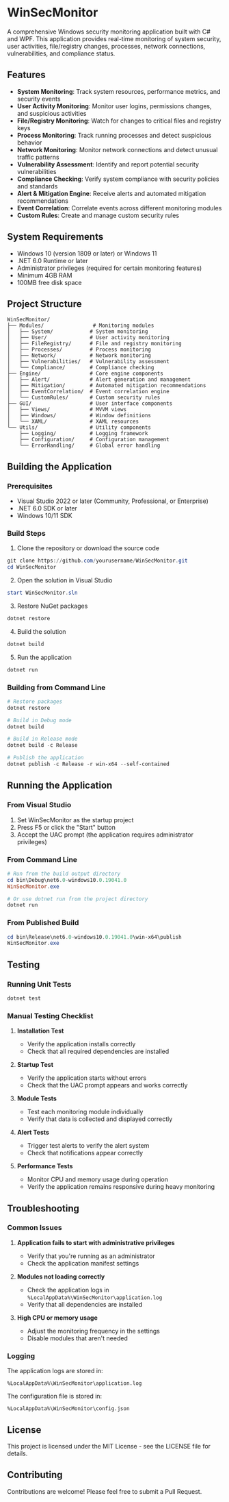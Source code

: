 # WinSecMonitor

A comprehensive Windows security monitoring application built with C# and WPF. This application provides real-time monitoring of system security, user activities, file/registry changes, processes, network connections, vulnerabilities, and compliance status.

## Features

- **System Monitoring**: Track system resources, performance metrics, and security events
- **User Activity Monitoring**: Monitor user logins, permissions changes, and suspicious activities
- **File/Registry Monitoring**: Watch for changes to critical files and registry keys
- **Process Monitoring**: Track running processes and detect suspicious behavior
- **Network Monitoring**: Monitor network connections and detect unusual traffic patterns
- **Vulnerability Assessment**: Identify and report potential security vulnerabilities
- **Compliance Checking**: Verify system compliance with security policies and standards
- **Alert & Mitigation Engine**: Receive alerts and automated mitigation recommendations
- **Event Correlation**: Correlate events across different monitoring modules
- **Custom Rules**: Create and manage custom security rules

## System Requirements

- Windows 10 (version 1809 or later) or Windows 11
- .NET 6.0 Runtime or later
- Administrator privileges (required for certain monitoring features)
- Minimum 4GB RAM
- 100MB free disk space

## Project Structure

```
WinSecMonitor/
├── Modules/                # Monitoring modules
│   ├── System/            # System monitoring
│   ├── User/              # User activity monitoring
│   ├── FileRegistry/      # File and registry monitoring
│   ├── Processes/         # Process monitoring
│   ├── Network/           # Network monitoring
│   ├── Vulnerabilities/   # Vulnerability assessment
│   └── Compliance/        # Compliance checking
├── Engine/                # Core engine components
│   ├── Alert/             # Alert generation and management
│   ├── Mitigation/        # Automated mitigation recommendations
│   ├── EventCorrelation/  # Event correlation engine
│   └── CustomRules/       # Custom security rules
├── GUI/                   # User interface components
│   ├── Views/             # MVVM views
│   ├── Windows/           # Window definitions
│   └── XAML/              # XAML resources
└── Utils/                 # Utility components
    ├── Logging/           # Logging framework
    ├── Configuration/     # Configuration management
    └── ErrorHandling/     # Global error handling
```

## Building the Application

### Prerequisites

- Visual Studio 2022 or later (Community, Professional, or Enterprise)
- .NET 6.0 SDK or later
- Windows 10/11 SDK

### Build Steps

1. Clone the repository or download the source code

```powershell
git clone https://github.com/yourusername/WinSecMonitor.git
cd WinSecMonitor
```

2. Open the solution in Visual Studio

```powershell
start WinSecMonitor.sln
```

3. Restore NuGet packages

```powershell
dotnet restore
```

4. Build the solution

```powershell
dotnet build
```

5. Run the application

```powershell
dotnet run
```

### Building from Command Line

```powershell
# Restore packages
dotnet restore

# Build in Debug mode
dotnet build

# Build in Release mode
dotnet build -c Release

# Publish the application
dotnet publish -c Release -r win-x64 --self-contained
```

## Running the Application

### From Visual Studio

1. Set WinSecMonitor as the startup project
2. Press F5 or click the "Start" button
3. Accept the UAC prompt (the application requires administrator privileges)

### From Command Line

```powershell
# Run from the build output directory
cd bin\Debug\net6.0-windows10.0.19041.0
WinSecMonitor.exe

# Or use dotnet run from the project directory
dotnet run
```

### From Published Build

```powershell
cd bin\Release\net6.0-windows10.0.19041.0\win-x64\publish
WinSecMonitor.exe
```

## Testing

### Running Unit Tests

```powershell
dotnet test
```

### Manual Testing Checklist

1. **Installation Test**
   - Verify the application installs correctly
   - Check that all required dependencies are installed

2. **Startup Test**
   - Verify the application starts without errors
   - Check that the UAC prompt appears and works correctly

3. **Module Tests**
   - Test each monitoring module individually
   - Verify that data is collected and displayed correctly

4. **Alert Tests**
   - Trigger test alerts to verify the alert system
   - Check that notifications appear correctly

5. **Performance Tests**
   - Monitor CPU and memory usage during operation
   - Verify the application remains responsive during heavy monitoring

## Troubleshooting

### Common Issues

1. **Application fails to start with administrative privileges**
   - Verify that you're running as an administrator
   - Check the application manifest settings

2. **Modules not loading correctly**
   - Check the application logs in `%LocalAppData%\WinSecMonitor\application.log`
   - Verify that all dependencies are installed

3. **High CPU or memory usage**
   - Adjust the monitoring frequency in the settings
   - Disable modules that aren't needed

### Logging

The application logs are stored in:

```
%LocalAppData%\WinSecMonitor\application.log
```

The configuration file is stored in:

```
%LocalAppData%\WinSecMonitor\config.json
```

## License

This project is licensed under the MIT License - see the LICENSE file for details.

## Contributing

Contributions are welcome! Please feel free to submit a Pull Request.